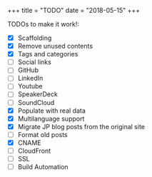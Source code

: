 +++
title = "TODO"
date = "2018-05-15"
+++

TODOs to make it work!:

- [x] Scaffolding
- [x] Remove unused contents
- [x] Tags and categories
- [ ] Social links
 - [ ] GitHub
 - [ ] LinkedIn
 - [ ] Youtube
 - [ ] SpeakerDeck
 - [ ] SoundCloud
- [x] Populate with real data
- [x] Multilanguage support
- [x] Migrate JP blog posts from the original site
 - [ ] Format old posts
- [x] CNAME
- [ ] CloudFront
- [ ] SSL
- [ ] Build Automation
